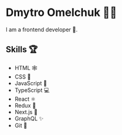 # Dmytro Omelchuk 👨‍💻

I am a frontend developer 🎨.

## Skills 🏆

* HTML 🕸️
* CSS 🎨
* JavaScript 📱
* TypeScript 💻
* React ⚛️
* Redux 🔁
* Next.js 🚀
* GraphQL ✨
* Git 🎸

<!--
**OmelDM/OmelDM** is a ✨ _special_ ✨ repository because its `README.md` (this file) appears on your GitHub profile.

Here are some ideas to get you started:

- 🔭 I’m currently working on ...
- 🌱 I’m currently learning ...
- 👯 I’m looking to collaborate on ...
- 🤔 I’m looking for help with ...
- 💬 Ask me about ...
- 📫 How to reach me: ...
- 😄 Pronouns: ...
- ⚡ Fun fact: ...
-->
